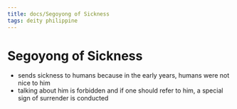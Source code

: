 ```yaml
---
title: docs/Segoyong of Sickness
tags: deity philippine
---
```


# Segoyong of Sickness
- sends sickness to humans because in the early years, humans were not nice to him
- talking about him is forbidden and if one should refer to him, a special sign of surrender is conducted